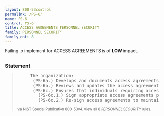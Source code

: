 ```yaml
---
layout: 800-53control
permalink: /PS-6/
name: PS-6
control: PS-6
title: ACCESS AGREEMENTS PERSONNEL SECURITY
family: PERSONNEL SECURITY
family_cnt: 8
---
```

<p class="text-info">Failing to implement for ACCESS AGREEMENTS is of <b>LOW</b> impact.</p>

<h3 style="border-bottom:1px solid #ddd;margin:30px 0 8px 0;">Statement</h3>
<blockquote>
<pre>     The organization: 
      (PS-6a.) Develops and documents access agreements for organizational information systems; 
      (PS-6b.) Reviews and updates the access agreements [Assignment: organization-defined frequency]; and 
      (PS-6c.) Ensures that individuals requiring access to organizational information and information systems: 
        (PS-6c.1.) Sign appropriate access agreements prior to being granted access; and 
        (PS-6c.2.) Re-sign access agreements to maintain access to organizational information systems when access agreements have been updated or [Assignment: organization-defined frequency]. 
</pre>
<p><small>via NIST Special Publication 800-53v4. View all 8 <i>PERSONNEL SECURITY</i> rules. <a href="/cce/ssg/group/$Group_id"><span class="glyphicon glyphicon-link"></span></a> </small></p>
</blockquote>

